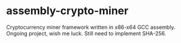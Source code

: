 # assembly-crypto-miner
Cryptocurrency miner framework written in x86-x64 GCC assembly. Ongoing project, wish me luck.
Still need to implement SHA-256.
